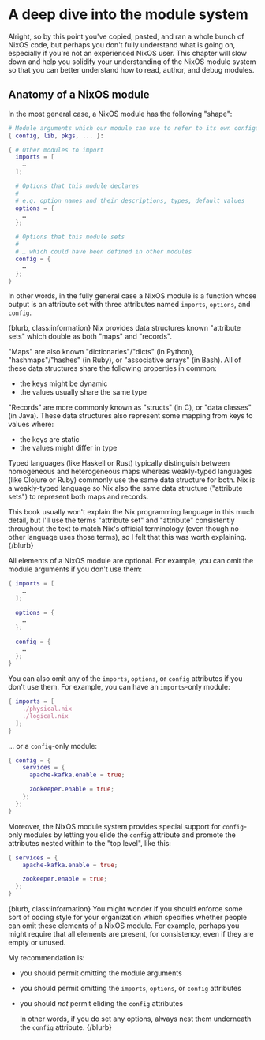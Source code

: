 # A deep dive into the module system

Alright, so by this point you've copied, pasted, and ran a whole bunch of NixOS code, but perhaps you don't fully understand what is going on, especially if you're not an experienced NixOS user.  This chapter will slow down and help you solidify your understanding of the NixOS module system so that you can better understand how to read, author, and debug modules.

## Anatomy of a NixOS module

In the most general case, a NixOS module has the following "shape":

```nix
# Module arguments which our module can use to refer to its own configuration
{ config, lib, pkgs, ... }:

{ # Other modules to import
  imports = [
    …
  ];

  # Options that this module declares
  #
  # e.g. option names and their descriptions, types, default values
  options = {
    …
  };

  # Options that this module sets
  #
  # … which could have been defined in other modules
  config = {
    …
  };
}
```

In other words, in the fully general case a NixOS module is a function whose output is an attribute set with three attributes named `imports`, `options`, and `config`.

{blurb, class:information}
Nix provides data structures known "attribute sets" which double as both "maps" and "records".

"Maps" are also known "dictionaries"/"dicts" (in Python), "hashmaps"/"hashes" (in Ruby), or "associative arrays" (in Bash).  All of these data structures share the following properties in common:

- the keys might be dynamic
- the values usually share the same type

"Records" are more commonly known as "structs" (in C), or "data classes" (in Java).  These data structures also represent some mapping from keys to values where:

- the keys are static
- the values might differ in type

Typed languages (like Haskell or Rust) typically distinguish between homogeneous and heterogeneous maps whereas weakly-typed languages (like Clojure or Ruby) commonly use the same data structure for both.  Nix is a weakly-typed language so Nix also the same data structure ("attribute sets") to represent both maps and records.

This book usually won't explain the Nix programming language in this much detail, but I'll use the terms "attribute set" and "attribute" consistently throughout the text to match Nix's official terminology (even though no other language uses those terms), so I felt that this was worth explaining.
{/blurb}

All elements of a NixOS module are optional.  For example, you can omit the module arguments if you don't use them:

```nix
{ imports = [
    …
  ];

  options = {
    …
  };

  config = {
    …
  };
}
```

You can also omit any of the `imports`, `options`, or `config` attributes if you don't use them.  For example, you can have an `imports`-only module:

```nix
{ imports = [
    ./physical.nix
    ./logical.nix
  ];
}
```

… or a `config`-only module:

```nix
{ config = {
    services = {
      apache-kafka.enable = true;

      zookeeper.enable = true;
    };
  };
}
```

Moreover, the NixOS module system provides special support for `config`-only modules by letting you elide the `config` attribute and promote the attributes nested within to the "top level", like this:

```nix
{ services = {
    apache-kafka.enable = true;

    zookeeper.enable = true;
  };
}
```

{blurb, class:information}
You might wonder if you should enforce some sort of coding style for your organization which specifies whether people can omit these elements of a NixOS module.  For example, perhaps you might require that all elements are present, for consistency, even if they are empty or unused.

My recommendation is:

- you should permit omitting the module arguments
- you should permit omitting the `imports`, `options`, or `config` attributes
- you should *not* permit eliding the `config` attributes

  In other words, if you do set any options, always nest them underneath the `config` attribute.
{/blurb}
